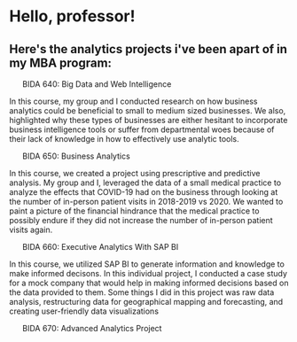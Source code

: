 <h1>Hello, professor!</h1>
<h2>Here's the analytics projects i've been apart of in my MBA program:</h2>
<ul> BIDA 640: Big Data and Web Intelligence</ul>
  <p>In this course, my group and I conducted research on how business analytics could be beneficial to small to medium sized businesses. We also, highlighted why these types of businesses are either hesitant to incorporate business intelligence tools  or suffer from departmental woes because of their lack of knowledge in how to effectively use analytic tools.</p>
  
  <ul>BIDA 650: Business Analytics</ul>
    <p>In this course, we created a project using prescriptive and predictive analysis. My group and I, leveraged the data of a small medical practice to analyze the effects that COVID-19 had on the business through looking at the number of in-person patient visits in 2018-2019 vs 2020. We wanted to paint a picture of the financial hindrance that the medical practice to possibly endure if they did not increase the number of in-person patient visits again.</p>

<ul>BIDA 660: Executive Analytics With SAP BI</ul>
  <p>In this course, we utilized SAP BI to generate information and knowledge to make informed decisons. In this individual project, I conducted a case study for a mock company that would help in making informed decisions based on the data provided to them. Some things I did in this project was raw data analysis, restructuring data for geographical mapping and forecasting, and creating user-friendly data visualizations</p>
  
  <ul>BIDA 670: Advanced Analytics Project</ul>

